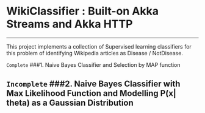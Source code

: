 # WikiClassifier : Built-on Akka Streams and Akka HTTP
---
This project implements a collection of Supervised learning classifiers for this problem of identifying 
Wikipedia articles as Disease / NotDisease.

`Complete`
###1. Naive Bayes Classifier and Selection by MAP function
 
`Incomplete` 
###2. Naive Bayes Classifier with Max Likelihood Function and Modelling P(x| theta) as a Gaussian Distribution 
---

